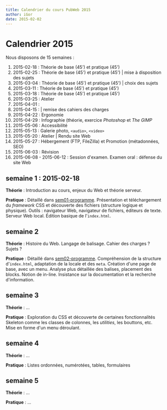 ```yaml
---
title: Calendrier du cours PubWeb 2015
author: iGor
date: 2015-02-02
---
```


# Calendrier 2015

Nous disposons de 15 semaines :

   1. 2015-02-18 : Théorie de base (45') et pratique (45')
   2. 2015-02-25 : Théorie de base (45') et pratique (45') | mise à disposition des sujets
   3. 2015-03-04 : Théorie de base (45') et pratique (45') | choix des sujets
   4. 2015-03-11 : Théorie de base (45') et pratique (45')
   5. 2015-03-18 : Théorie de base (45') et pratique (45')
   6. 2015-03-25 : Atelier
   7. 2015-04-01 : 
   8. 2015-04-15 :  | remise des cahiers des charges
   9. 2015-04-22 : Ergonomie 
   10. 2015-04-29 : Infographie (théorie, exercice _Photoshop_ et _The GIMP_
   11. 2015-05-06 : Accessibilité
   12. 2015-05-13 : Galerie photo, `<audio>`, `<video>`
   13. 2015-05-20 : Atelier | Rendu site Web
   14. 2015-05-27 : Hébergement (FTP, FileZilla) et Promotion (métadonnées, SEO)
   15. 2015-06-03 : Révision
   16. 2015-06-08 - 2015-06-12 : Session d'examen. Examen oral : défense du site Web

## semaine 1 : 2015-02-18

   __Théorie__ : Introduction au cours, enjeux  du Web et théorie serveur.

   __Pratique__ : Détaillé dans [sem01-programme](semaine01/sem01-programme.md). Présentation et téléchargement du _framework_ CSS et découverte des fichiers (structure logique et physique). Outils : navigateur Web, navigateur de fichiers, éditeurs de texte. Serveur Web local. Édition basique de l'`index.html`.

## semaine 2

   __Théorie__ : Histoire du Web. Langage de balisage. Cahier des charges ? Sujets ?

   __Pratique__ : Détaillé dans [sem02-programme](semaine02/sem02-programme.md). Compréhension de la structure d'`index.html`, adaptation de la locale et des `meta`. Création d'une page de base, avec un menu. Analyse plus détaillée des balises, placement des blocks. Notion de in-line. Insistance sur la documentation et la recherche d'information.

## semaine 3

   __Théorie__ : ...

   __Pratique__ : Exploration du CSS et découverte de certaines fonctionnalités Skeleton comme les classes de colonnes, les _utilities_, les bouttons, etc. Mise en forme d'un menu déroulant.

## semaine 4
   
   __Théorie__ : ...
   
   __Pratique__ : Listes ordonnées, numérotées, tables, formulaires

## semaine 5
   
   __Théorie__ : ...
   
   __Pratique__ : ... 
